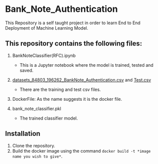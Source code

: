 # Bank_Note_Authentication
This Repository is a self taught project in order to learn End to End Deployment of Machine Learning Model.

## This repository contains the following files:
1. BankNoteClassifier(RFC).ipynb
    - This is a Jupyter notebook where the model is trained, tested and saved.

2. [datasets_84803_196262_BankNote_Authentication.csv](https://github.com/azlaanmsamad/Bank_Note_Authentication/blob/master/datasets_84803_196262_BankNote_Authentication.csv) and [Test.csv](https://github.com/azlaanmsamad/Bank_Note_Authentication/blob/master/TestFile.csv)
    - There are the training and test csv files.

3. DockerFile: As the name suggests it is the docker file.

4. bank_note_classifier.pkl
    - The trained classifier model.

## Installation

1. Clone the repository.
2. Build the docker image using the command `docker build -t *image name you wish to give*`.
